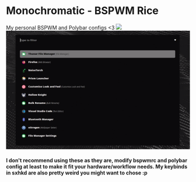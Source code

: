 # Monochromatic - BSPWM Rice
My personal BSPWM and Polybar configs &lt;3
<img src="https://github.com/Sophed/monochromatic/blob/master/Rice.png?raw=true">
<img src="https://github.com/Sophed/monochromatic/blob/master/Rofi.png?raw=true">
#### I don't recommend using these as they are, modify bspwmrc and polybar config at least to make it fit your hardware/workflow needs. My keybinds in sxhkd are also pretty weird you might want to chose :p
